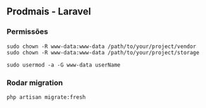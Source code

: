 ## Prodmais - Laravel

### Permissões

    sudo chown -R www-data:www-data /path/to/your/project/vendor
    sudo chown -R www-data:www-data /path/to/your/project/storage

    sudo usermod -a -G www-data userName

### Rodar migration

    php artisan migrate:fresh
